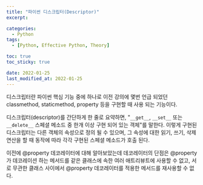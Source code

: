 ```yaml
---
title: "파이썬 디스크립터(Descriptor)"
excerpt:

categories:
  - Python
tags:
  - [Python, Effective Python, Theory]

toc: true
toc_sticky: true

date: 2022-01-25
last_modified_at: 2022-01-25
---
```


디스크립터란 파이썬 핵심 기능 중에 하나로 이전 강의에 몇번 언급 되었던 classmethod, staticmethod, property 등을 구현할 때 사용 되는 기능이다.

디스크립터(descriptor)를 간단하게 한 줄로 요약하면, "`__get__`, `__set__` 또는 `__delete__` 스페셜 메소드 중 한개 이상 구현 되어 있는 객체"를 말한다. 이렇게 구현된 디스크립터는 다른 객체의 속성으로 정의 될 수 있으며, 그 속성에 대한 읽기, 쓰기, 삭제 연산을 할 때 동작에 따라 각각 구현된 스페셜 메소드가 호출 된다.

이전에 @property 데코레이터에 대해 알아보았는데 데코레이터의 단점은 @property가 데코레이션 하는 메서드를 같은 클래스에 속한 여러 애트리뷰트에 사용할 수 없고, 서로 무관한 클래스 사이에서 @property 데코레이터를 적용한 메서드를 재사용할 수 없다.
